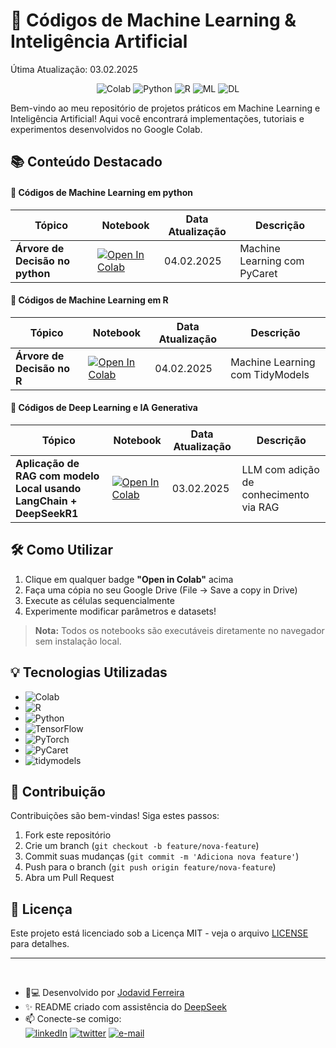 # 🚀 Códigos de Machine Learning & Inteligência Artificial

Útima Atualização: 03.02.2025

<div align="center">
 <img src="https://img.shields.io/badge/Google%20Colab-F9AB00.svg?&style=for-the-badge&logo=google-colab&logoColor=white" alt="Colab">
<img src="https://img.shields.io/badge/Python-%233776AB.svg?&style=for-the-badge&logo=python&logoColor=white" alt="Python">
<img src="https://img.shields.io/badge/R-276DC3.svg?&style=for-the-badge&logo=r&logoColor=white" alt="R">
<img src="https://img.shields.io/badge/Machine%20Learning-%23FF6F00.svg?&style=for-the-badge&logo=google-colab&logoColor=white" alt="ML">
  <img src="https://img.shields.io/badge/Deep%20Learning-%230075A8.svg?&style=for-the-badge&logo=tensorflow&logoColor=white" alt="DL">
</div>

Bem-vindo ao meu repositório de projetos práticos em Machine Learning e Inteligência Artificial! Aqui você encontrará implementações, tutoriais e experimentos desenvolvidos no Google Colab.


## 📚 Conteúdo Destacado

#### 🔗 Códigos de Machine Learning em python

| Tópico | Notebook | Data Atualização |Descrição |
|--------|----------|-----------| -----------|
| **Árvore de Decisão no python** | [![Open In Colab](https://colab.research.google.com/assets/colab-badge.svg)](https://drive.google.com/file/d/1qy-qpTUZKYKqnYMsxdguV3apmYcp5_oh/view?usp=sharing) | 04.02.2025 |  Machine Learning com PyCaret |


#### 🔗 Códigos de Machine Learning em R

| Tópico | Notebook | Data Atualização |Descrição |
|--------|----------|-----------| -----------|
| **Árvore de Decisão no R** | [![Open In Colab](https://colab.research.google.com/assets/colab-badge.svg)](https://drive.google.com/file/d/1x7oiU-V7nive0-6nv0q81uQEtwIqKmd_/view?usp=sharing) | 04.02.2025 | Machine Learning com TidyModels |



#### 🔗 Códigos de Deep Learning e IA Generativa

| Tópico | Notebook | Data Atualização |Descrição |
|--------|----------|-----------| -----------|
| **Aplicação de RAG com modelo Local usando LangChain + DeepSeekR1** | [![Open In Colab](https://colab.research.google.com/assets/colab-badge.svg)](https://colab.research.google.com/drive/1p_jjc-ifQUFJaRnMRB7TdfiPQTzM7L4z?usp=drive_link) |03.02.2025 | LLM com adição de conhecimento via RAG |




## 🛠️ Como Utilizar
1. Clique em qualquer badge **"Open in Colab"** acima
2. Faça uma cópia no seu Google Drive (File → Save a copy in Drive)
3. Execute as células sequencialmente
4. Experimente modificar parâmetros e datasets!

> **Nota:** Todos os notebooks são executáveis diretamente no navegador sem instalação local.

## 💡 Tecnologias Utilizadas
- <img src="https://img.shields.io/badge/Google%20Colab-F9AB00?logo=google-colab&logoColor=white" alt="Colab">
- <img src="https://img.shields.io/badge/R-276DC3?logo=r&logoColor=white" alt="R">
- <img src="https://img.shields.io/badge/Python-3.8%2B-blue?logo=python" alt="Python">
- <img src="https://img.shields.io/badge/TensorFlow-2.x-orange?logo=tensorflow" alt="TensorFlow">
- <img src="https://img.shields.io/badge/PyTorch-1.9+-red?logo=pytorch" alt="PyTorch">
- <img src="https://img.shields.io/badge/PyCaret-%2300A4E4?logo=PyCaret&logoColor=white" alt="PyCaret">
- <img src="https://img.shields.io/badge/tidymodels-%23276DC3?logo=r&logoColor=white" alt="tidymodels">

## 🤝 Contribuição

Contribuições são bem-vindas! Siga estes passos:

1. Fork este repositório
2. Crie um branch (`git checkout -b feature/nova-feature`)
3. Commit suas mudanças (`git commit -m 'Adiciona nova feature'`)
4. Push para o branch (`git push origin feature/nova-feature`)
5. Abra um Pull Request

## 📄 Licença
Este projeto está licenciado sob a Licença MIT - veja o arquivo [LICENSE](LICENSE) para detalhes.

---

<br/>

- 👨💻 Desenvolvido por [Jodavid Ferreira](https://jodavid.github.io/)
- ✨ README criado com assistência do [DeepSeek](https://deepseek.com/ai)
- 📫 Conecte-se comigo:  
 [![linkedIn](https://img.shields.io/badge/linkedIn-0077B5?logo=linkedin&logoColor=white)](https://www.linkedin.com/in/jodavidferreira/)   [![twitter](https://img.shields.io/badge/twitter-1DA1F2?logo=twitter&logoColor=white)](https://x.com/JodavidFerreira)
  [![e-mail](https://img.shields.io/badge/email-6a48ff?logo=protonmail&logoColor=white)](mailto:jodavid@protonmail.com)
